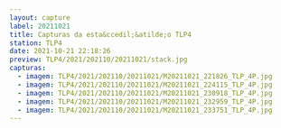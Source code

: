 ```yaml
---
layout: capture
label: 20211021
title: Capturas da esta&ccedil;&atilde;o TLP4
station: TLP4
date: 2021-10-21 22:18:26
preview: TLP4/2021/202110/20211021/stack.jpg
capturas:
  - imagem: TLP4/2021/202110/20211021/M20211021_221826_TLP_4P.jpg
  - imagem: TLP4/2021/202110/20211021/M20211021_224115_TLP_4P.jpg
  - imagem: TLP4/2021/202110/20211021/M20211021_230918_TLP_4P.jpg
  - imagem: TLP4/2021/202110/20211021/M20211021_232959_TLP_4P.jpg
  - imagem: TLP4/2021/202110/20211021/M20211021_233751_TLP_4P.jpg
---
```

